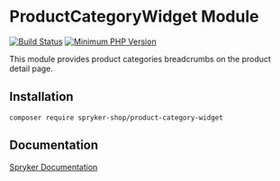 # ProductCategoryWidget Module
[![Build Status](https://travis-ci.org/spryker-shop/product-category-widget.svg)](https://travis-ci.org/spryker-shop/product-category-widget)
[![Minimum PHP Version](https://img.shields.io/badge/php-%3E%3D%207.3-8892BF.svg)](https://php.net/)

This module provides product categories breadcrumbs on the product detail page.

## Installation

```
composer require spryker-shop/product-category-widget
```

## Documentation

[Spryker Documentation](https://academy.spryker.com)

